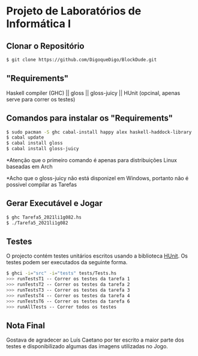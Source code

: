 # Projeto de Laboratórios de Informática I

## Clonar o Repositório

```bash
$ git clone https://github.com/DigoqueDigo/BlockDude.git
```

## "Requirements"

Haskell compiler (GHC)
|| gloss
|| gloss-juicy
|| HUnit (opcinal, apenas serve para correr os testes)

## Comandos para instalar os "Requirements"

```bash
$ sudo pacman -S ghc cabal-install happy alex haskell-haddock-library
$ cabal update
$ cabal install gloss
$ cabal install gloss-juicy
```
*Atenção que o primeiro comando é apenas para distribuições Linux baseadas em Arch

*Acho que o gloss-juicy não está disponizel em Windows, portanto não é possivel compilar as Tarefas

## Gerar Executável e Jogar

```bash
$ ghc Tarefa5_2021li1g082.hs
$ ./Tarefa5_2021li1g082
``` 

## Testes

O projecto contém testes unitários escritos usando a biblioteca [HUnit](https://hackage.haskell.org/package/HUnit). Os testes podem ser executados da seguinte forma.

```bash
$ ghci -i="src" -i="tests" tests/Tests.hs
>>> runTestsT1 -- Correr os testes da tarefa 1
>>> runTestsT2 -- Correr os testes da tarefa 2
>>> runTestsT3 -- Correr os testes da tarefa 3
>>> runTestsT4 -- Correr os testes da tarefa 4
>>> runTestsT6 -- Correr os testes da tarefa 6
>>> runAllTests -- Correr todos os testes
```
## Nota Final

Gostava de agradecer ao Luís Caetano por ter escrito a maior parte dos testes e disponibilizado algumas das imagens utilizadas no Jogo.
